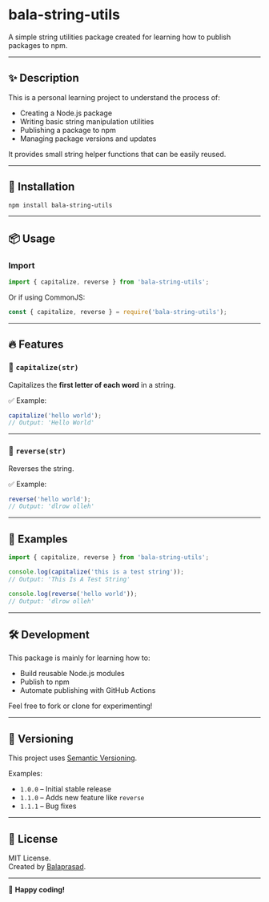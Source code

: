 
# bala-string-utils

A simple string utilities package created for learning how to publish packages to npm.

---

## ✨ Description

This is a personal learning project to understand the process of:

- Creating a Node.js package
- Writing basic string manipulation utilities
- Publishing a package to npm
- Managing package versions and updates

It provides small string helper functions that can be easily reused.

---

## 🚀 Installation

```bash
npm install bala-string-utils
```

---

## 📦 Usage

### Import

```javascript
import { capitalize, reverse } from 'bala-string-utils';
```

Or if using CommonJS:

```javascript
const { capitalize, reverse } = require('bala-string-utils');
```

---

## 🔥 Features

### 📍 `capitalize(str)`
Capitalizes the **first letter of each word** in a string.

✅ Example:
```javascript
capitalize('hello world'); 
// Output: 'Hello World'
```

---

### 📍 `reverse(str)`
Reverses the string.

✅ Example:
```javascript
reverse('hello world'); 
// Output: 'dlrow olleh'
```

---

## 🚀 Examples

```javascript
import { capitalize, reverse } from 'bala-string-utils';

console.log(capitalize('this is a test string'));
// Output: 'This Is A Test String'

console.log(reverse('hello world'));
// Output: 'dlrow olleh'
```

---

## 🛠️ Development

This package is mainly for learning how to:

- Build reusable Node.js modules
- Publish to npm
- Automate publishing with GitHub Actions

Feel free to fork or clone for experimenting!

---

## 📌 Versioning

This project uses [Semantic Versioning](https://semver.org/).

Examples:

- `1.0.0` – Initial stable release
- `1.1.0` – Adds new feature like `reverse`
- `1.1.1` – Bug fixes

---

## 📑 License

MIT License.  
Created by [Balaprasad](https://github.com/your-github-username).

---

🚀 **Happy coding!**
